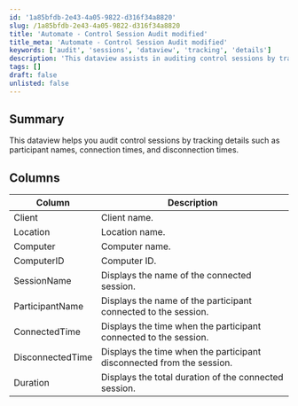 ```yaml
---
id: '1a85bfdb-2e43-4a05-9822-d316f34a8820'
slug: /1a85bfdb-2e43-4a05-9822-d316f34a8820
title: 'Automate - Control Session Audit modified'
title_meta: 'Automate - Control Session Audit modified'
keywords: ['audit', 'sessions', 'dataview', 'tracking', 'details']
description: 'This dataview assists in auditing control sessions by tracking essential details such as participant names, connection times, and disconnection times, providing a comprehensive overview of session activities.'
tags: []
draft: false
unlisted: false
---
```


## Summary

This dataview helps you audit control sessions by tracking details such as participant names, connection times, and disconnection times.

## Columns

| Column            | Description                                                  |
|-------------------|--------------------------------------------------------------|
| Client            | Client name.                                                |
| Location          | Location name.                                             |
| Computer          | Computer name.                                            |
| ComputerID       | Computer ID.                                             |
| SessionName       | Displays the name of the connected session.                |
| ParticipantName   | Displays the name of the participant connected to the session. |
| ConnectedTime     | Displays the time when the participant connected to the session. |
| DisconnectedTime   | Displays the time when the participant disconnected from the session. |
| Duration          | Displays the total duration of the connected session.      |